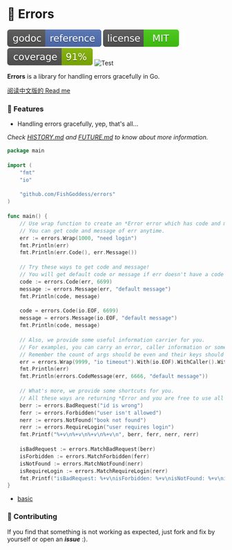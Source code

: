 # 🧯 Errors

[![Go Doc](_icons/godoc.svg)](https://pkg.go.dev/github.com/FishGoddess/errors)
[![License](_icons/license.svg)](https://opensource.org/licenses/MIT)
[![Coverage](_icons/coverage.svg)](_icons/coverage.svg)
![Test](https://github.com/FishGoddess/errors/actions/workflows/test.yml/badge.svg)

**Errors** is a library for handling errors gracefully in Go.

[阅读中文版的 Read me](./README.md)

### 🙋‍ Features

* Handling errors gracefully, yep, that's all...

_Check [HISTORY.md](./HISTORY.md) and [FUTURE.md](./FUTURE.md) to know about more information._

```go
package main

import (
	"fmt"
	"io"

	"github.com/FishGoddess/errors"
)

func main() {
	// Use wrap function to create an *Error error which has code and message.
	// You can get code and message of err anytime.
	err := errors.Wrap(1000, "need login")
	fmt.Println(err)
	fmt.Println(err.Code(), err.Message())

	// Try these ways to get code and message!
	// You will get default code or message if err doesn't have a code or message.
	code := errors.Code(err, 6699)
	message := errors.Message(err, "default message")
	fmt.Println(code, message)

	code = errors.Code(io.EOF, 6699)
	message = errors.Message(io.EOF, "default message")
	fmt.Println(code, message)

	// Also, we provide some useful information carrier for you.
	// For examples, you can carry an error, caller information or some args.
	// Remember the count of args should be even and their keys should be a string.
	err = errors.Wrap(9999, "io timeout").With(io.EOF).WithCaller().WithArgs("user_id", 123, "timeout", "200ms")
	fmt.Println(err)
	fmt.Println(errors.CodeMessage(err, 6666, "default message"))

	// What's more, we provide some shortcuts for you.
	// All these ways are returning *Error and you are free to use all methods on *Error.
	berr := errors.BadRequest("id is wrong")
	ferr := errors.Forbidden("user isn't allowed")
	nerr := errors.NotFound("book not found")
	rerr := errors.RequireLogin("user requires login")
	fmt.Printf("%+v\n%+v\n%+v\n%+v\n", berr, ferr, nerr, rerr)

	isBadRequest := errors.MatchBadRequest(berr)
	isForbidden := errors.MatchForbidden(ferr)
	isNotFound := errors.MatchNotFound(nerr)
	isRequireLogin := errors.MatchRequireLogin(rerr)
	fmt.Printf("isBadRequest: %+v\nisForbidden: %+v\nisNotFound: %+v\nisRequireLogin: %+v\n", isBadRequest, isForbidden, isNotFound, isRequireLogin)
}

```

* [basic](_examples/basic.go)

### 👥 Contributing

If you find that something is not working as expected, just fork and fix by yourself or open an _**issue**_ :).
